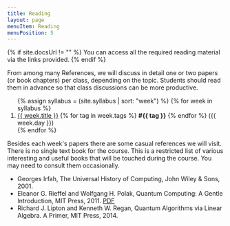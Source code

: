 ```yaml
---
title: Reading
layout: page
menuItem: Reading
menuPosition: 5
---
```

{% if site.docsUrl != "" %}
You can access all the required reading material via the links provided.
{% endif %}

From among many References, we will discuss in detail one or two papers (or book chapters) per class, depending on the topic. 
Students should read them in advance so that class discussions can be more productive.  


<ol>
{% assign syllabus = (site.syllabus | sort: "week") %}
{% for week in syllabus %}
  <li>
  	<a href="{{ site.baseurl }}{{ week.url }}">{{ week.title }}</a> 
  	{% for tag in week.tags %}
  		<b>#{{ tag }}</b>
  	{% endfor %}
  	({{ week.day }})</li>
{% endfor %}
</ol>

Besides each week's papers there are some casual references we will visit. There is no single text book for the course. This is a  restricted list of various interesting and useful books that will be touched during the course. You may need to consult them occasionally.
- Georges Irfah, The Universal History of Computing, John Wiley & Sons, 2001.
- Eleanor G. Rieffel and Wolfgang H. Polak, Quantum Computing: A Gentle Introduction, MIT Press, 2011. [PDF](http://mmrc.amss.cas.cn/tlb/201702/W020170224608150244118.pdf)
- Richard J. Lipton and Kenneth W. Regan, Quantum Algorithms via Linear Algebra. A Primer, MIT Press, 2014.
